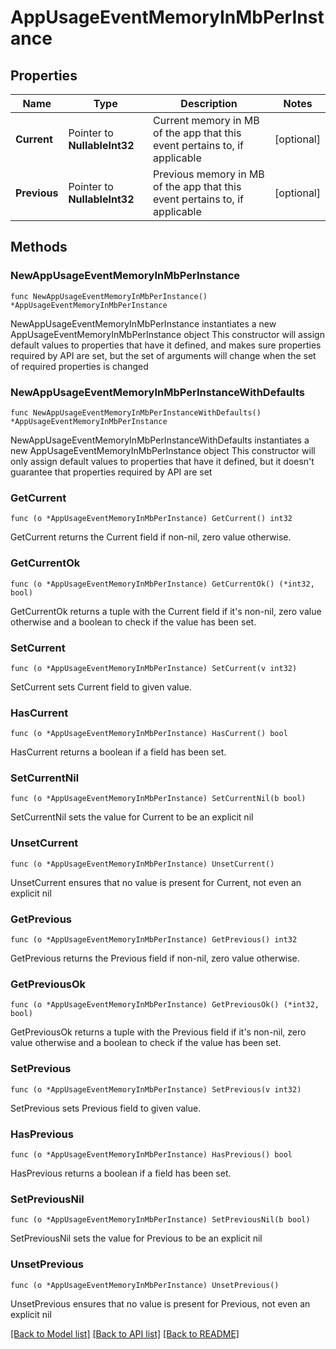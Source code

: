 # AppUsageEventMemoryInMbPerInstance

## Properties

Name | Type | Description | Notes
------------ | ------------- | ------------- | -------------
**Current** | Pointer to **NullableInt32** | Current memory in MB of the app that this event pertains to, if applicable | [optional] 
**Previous** | Pointer to **NullableInt32** | Previous memory in MB of the app that this event pertains to, if applicable | [optional] 

## Methods

### NewAppUsageEventMemoryInMbPerInstance

`func NewAppUsageEventMemoryInMbPerInstance() *AppUsageEventMemoryInMbPerInstance`

NewAppUsageEventMemoryInMbPerInstance instantiates a new AppUsageEventMemoryInMbPerInstance object
This constructor will assign default values to properties that have it defined,
and makes sure properties required by API are set, but the set of arguments
will change when the set of required properties is changed

### NewAppUsageEventMemoryInMbPerInstanceWithDefaults

`func NewAppUsageEventMemoryInMbPerInstanceWithDefaults() *AppUsageEventMemoryInMbPerInstance`

NewAppUsageEventMemoryInMbPerInstanceWithDefaults instantiates a new AppUsageEventMemoryInMbPerInstance object
This constructor will only assign default values to properties that have it defined,
but it doesn't guarantee that properties required by API are set

### GetCurrent

`func (o *AppUsageEventMemoryInMbPerInstance) GetCurrent() int32`

GetCurrent returns the Current field if non-nil, zero value otherwise.

### GetCurrentOk

`func (o *AppUsageEventMemoryInMbPerInstance) GetCurrentOk() (*int32, bool)`

GetCurrentOk returns a tuple with the Current field if it's non-nil, zero value otherwise
and a boolean to check if the value has been set.

### SetCurrent

`func (o *AppUsageEventMemoryInMbPerInstance) SetCurrent(v int32)`

SetCurrent sets Current field to given value.

### HasCurrent

`func (o *AppUsageEventMemoryInMbPerInstance) HasCurrent() bool`

HasCurrent returns a boolean if a field has been set.

### SetCurrentNil

`func (o *AppUsageEventMemoryInMbPerInstance) SetCurrentNil(b bool)`

 SetCurrentNil sets the value for Current to be an explicit nil

### UnsetCurrent
`func (o *AppUsageEventMemoryInMbPerInstance) UnsetCurrent()`

UnsetCurrent ensures that no value is present for Current, not even an explicit nil
### GetPrevious

`func (o *AppUsageEventMemoryInMbPerInstance) GetPrevious() int32`

GetPrevious returns the Previous field if non-nil, zero value otherwise.

### GetPreviousOk

`func (o *AppUsageEventMemoryInMbPerInstance) GetPreviousOk() (*int32, bool)`

GetPreviousOk returns a tuple with the Previous field if it's non-nil, zero value otherwise
and a boolean to check if the value has been set.

### SetPrevious

`func (o *AppUsageEventMemoryInMbPerInstance) SetPrevious(v int32)`

SetPrevious sets Previous field to given value.

### HasPrevious

`func (o *AppUsageEventMemoryInMbPerInstance) HasPrevious() bool`

HasPrevious returns a boolean if a field has been set.

### SetPreviousNil

`func (o *AppUsageEventMemoryInMbPerInstance) SetPreviousNil(b bool)`

 SetPreviousNil sets the value for Previous to be an explicit nil

### UnsetPrevious
`func (o *AppUsageEventMemoryInMbPerInstance) UnsetPrevious()`

UnsetPrevious ensures that no value is present for Previous, not even an explicit nil

[[Back to Model list]](../README.md#documentation-for-models) [[Back to API list]](../README.md#documentation-for-api-endpoints) [[Back to README]](../README.md)


